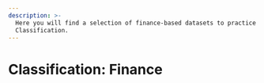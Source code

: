 ```yaml
---
description: >-
  Here you will find a selection of finance-based datasets to practice
  Classification.
---
```


# Classification: Finance

